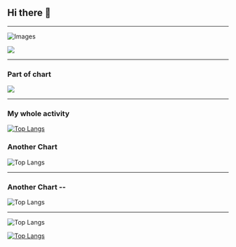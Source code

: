 ## Hi there 👋

---
![Images](https://github-readme-stats.vercel.app/api?username=Arshia-Esfh&show_icons=true&theme=tokyonight)

<img src='https://github-readme-stats.vercel.app/api/top-langs/?username=Arshia-Esfh&hide_progress=true'>

___

### Part of chart


<img src='https://github-readme-stats.vercel.app/api/wakatime?username=Arshia-Esfh'>


---

### My whole activity

[![Top Langs](https://github-readme-stats.vercel.app/api/top-langs/?username=anuraghazra&layout=donut)](https://github.com/Arshia-Esfh/github-readme-stats)



### Another Chart

![Top Langs](https://github-readme-stats.vercel.app/api/top-langs/?username=Arshia-Esfh&hide_progress=true)



---
### Another Chart --
![Top Langs](https://github-readme-stats.vercel.app/api/top-langs/?username=Arshia-Esfh&langs_count=8)



---

![Top Langs](https://github-readme-stats.vercel.app/api/top-langs/?username=Arshia-Esfh&hide_progress=true)



[![Top Langs](https://github-readme-stats.vercel.app/api/top-langs/?username=BreadcrumbsArshia-Esfh)](https://github.com/BreadcrumbsArshia-Esfh/github-readme-stats)


